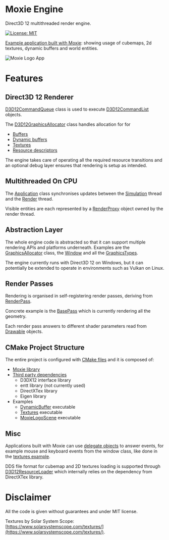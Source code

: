 
# Moxie Engine

Direct3D 12 multithreaded render engine.

[![License: MIT](https://img.shields.io/badge/License-MIT-orange.svg)](https://opensource.org/licenses/MIT)

[Example application built with Moxie](Examples/MoxieLogoScene\Source\MoxieLogoScene.cpp): showing usage of cubemaps, 2d textures, dynamic buffers and world entities.  

![Moxie Logo App](MoxieLogoApp.gif)

# Features

## Direct3D 12 Renderer

[D3D12CommandQueue](lib/Moxie\Source\Graphics\D3D12\D3D12CommandQueue.h) class is used to execute [D3D12CommandList](lib/Moxie\Source\Graphics\D3D12\D3D12CommandList.h) objects.

The [D3D12GraphicsAllocator](lib/Moxie/Source/Graphics/D3D12/D3D12GraphicsAllocator.h) class handles allocation for for 
- [Buffers](lib/Moxie/Source/Graphics/D3D12/D3D12StaticBufferAllocator.h)
- [Dynamic buffers](lib/Moxie\Source\Graphics\D3D12\D3D12DynamicBufferAllocator.h)
- [Textures](lib/Moxie\Source\Graphics\D3D12\D3D12TextureAllocator.h) 
- [Resource descriptors](lib/Moxie\Source\Graphics\D3D12\D3D12DescHeapFactory.h)

The engine takes care of operating all the required resource transitions and an optional debug layer ensures that rendering is setup as intended.

## Multithreaded On CPU

The [Application](lib/Moxie\Source\Public\Application.h) class synchronises updates between the [Simulation](lib/Moxie\Source\Public\Simulator.h) thread and the [Render](lib/Moxie\Source\Graphics\Public\Renderer.h) thread.

Visible entities are each represented by a [RenderProxy](lib/Moxie\Source\Graphics\Public\MoxRenderProxy.h) object owned by the render thread.

## Abstraction Layer

The whole engine code is abstracted so that it can support multiple rendering APIs and platforms underneath.
Examples are the [GraphicsAllocator](lib/Moxie/Source/Graphics/Public/GraphicsAllocator.h) class, the [Window](lib/Moxie\Source\Graphics\Public\Window.h) and all the [GraphicsTypes](lib/Moxie/Source/Graphics/Public/GraphicsTypes.h).

The engine currently runs with Direct3D 12 on Windows, but it can potentially be extended to operate in environments such as Vulkan on Linux.

## Render Passes

Rendering is organised in self-registering render passes, deriving from [RenderPass](lib/Moxie/Source/Graphics/Features/Public/RenderPass.h).

Concrete example is the [BasePass](lib/Moxie/Source/Graphics/Features/Public/BasePass.h) which is currently rendering all the geometry.

Each render pass answers to different shader parameters read from [Drawable](lib/Moxie\Source\Graphics\Public\MoxDrawable.h) objects.

## CMake Project Structure

The entire project is configured with [CMake files](CMakeLists.txt) and it is composed of:

- [Moxie library](lib/Moxie\CMakeLists.txt)
- [Third party dependencies](lib/ThirdParty\CMakeLists.txt)
  - D3DX12 interface library
  - entt library (not currently used)
  - DirectXTex library
  - Eigen library
- Examples
  - [DynamicBuffer](Examples/DynamicBuffer\CMakeLists.txt) executable
  - [Textures](Examples/Textures\CMakeLists.txt) executable
  - [MoxieLogoScene](Examples/MoxieLogoScene\CMakeLists.txt) executable

## Misc

Applications built with Moxie can use [delegate objects](lib/Moxie\Source\Public\Delegate.h) to answer events, for example mouse and keyboard events from the window class, like done in the [textures example](Examples/Textures\Source\TexturesExample.cpp).

DDS file format for cubemap and 2D textures loading is supported through [D3D12ResourceLoader](lib/Moxie\Source\Graphics\D3D12\D3D12ResourceLoader.h) which internally relies on the dependency from DirectXTex library.  

# Disclaimer

All the code is given without guarantees and under MIT license.

Textures by Solar System Scope: [https://www.solarsystemscope.com/textures/](https://www.solarsystemscope.com/textures/).
